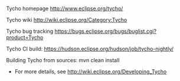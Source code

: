 Tycho homepage http://www.eclipse.org/tycho/

Tycho wiki http://wiki.eclipse.org/Category:Tycho

Tycho bug tracking https://bugs.eclipse.org/bugs/buglist.cgi?product=Tycho

Tycho CI build: https://hudson.eclipse.org/hudson/job/tycho-nightly/

Building Tycho from sources: mvn clean install
- For more details, see http://wiki.eclipse.org/Developing_Tycho
